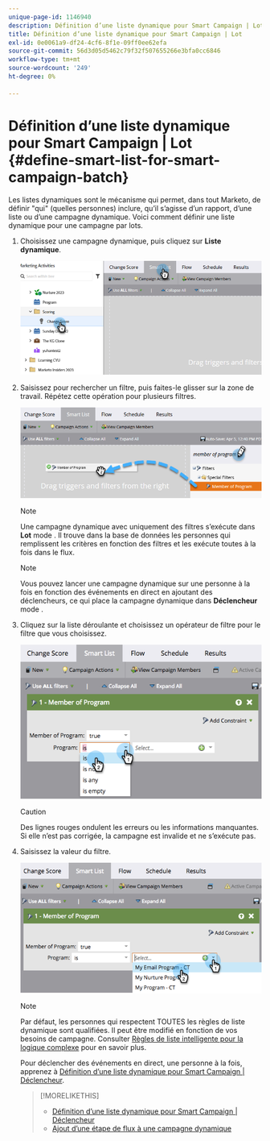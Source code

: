 ```yaml
---
unique-page-id: 1146940
description: Définition d’une liste dynamique pour Smart Campaign | Lot - Documents Marketo - Documentation du produit
title: Définition d’une liste dynamique pour Smart Campaign | Lot
exl-id: 0e0061a9-df24-4cf6-8f1e-09ff0ee62efa
source-git-commit: 56d3d05d5462c79f32f507655266e3bfa0cc6846
workflow-type: tm+mt
source-wordcount: '249'
ht-degree: 0%

---
```


# Définition d’une liste dynamique pour Smart Campaign | Lot {#define-smart-list-for-smart-campaign-batch}

Les listes dynamiques sont le mécanisme qui permet, dans tout Marketo, de définir &quot;qui&quot; (quelles personnes) inclure, qu’il s’agisse d’un rapport, d’une liste ou d’une campagne dynamique. Voici comment définir une liste dynamique pour une campagne par lots.

1. Choisissez une campagne dynamique, puis cliquez sur **Liste dynamique**.

   ![](assets/define-smart-list-for-smart-campaign-batch-1.png)

1. Saisissez pour rechercher un filtre, puis faites-le glisser sur la zone de travail. Répétez cette opération pour plusieurs filtres.

   ![](assets/define-smart-list-for-smart-campaign-batch-2.png)

   >[!NOTE]
   >
   >Une campagne dynamique avec uniquement des filtres s’exécute dans **Lot** mode . Il trouve dans la base de données les personnes qui remplissent les critères en fonction des filtres et les exécute toutes à la fois dans le flux.

   >[!NOTE]
   >
   >Vous pouvez lancer une campagne dynamique sur une personne à la fois en fonction des événements en direct en ajoutant des déclencheurs, ce qui place la campagne dynamique dans **Déclencheur** mode .

1. Cliquez sur la liste déroulante et choisissez un opérateur de filtre pour le filtre que vous choisissez.

   ![](assets/define-smart-list-for-smart-campaign-batch-3.png)

   >[!CAUTION]
   >
   >Des lignes rouges ondulent les erreurs ou les informations manquantes. Si elle n’est pas corrigée, la campagne est invalide et ne s’exécute pas.

1. Saisissez la valeur du filtre.

   ![](assets/define-smart-list-for-smart-campaign-batch-4.png)

   >[!NOTE]
   >
   >Par défaut, les personnes qui respectent TOUTES les règles de liste dynamique sont qualifiées. Il peut être modifié en fonction de vos besoins de campagne. Consulter  [Règles de liste intelligente pour la logique complexe](/help/marketo/product-docs/core-marketo-concepts/smart-lists-and-static-lists/using-smart-lists/using-advanced-smart-list-rule-logic.md) pour en savoir plus.

   Pour déclencher des événements en direct, une personne à la fois, apprenez à [Définition d’une liste dynamique pour Smart Campaign | Déclencheur](/help/marketo/product-docs/core-marketo-concepts/smart-campaigns/creating-a-smart-campaign/define-smart-list-for-smart-campaign-trigger.md).

   >[!MORELIKETHIS]
   >
   >* [Définition d’une liste dynamique pour Smart Campaign | Déclencheur](/help/marketo/product-docs/core-marketo-concepts/smart-campaigns/creating-a-smart-campaign/define-smart-list-for-smart-campaign-trigger.md)
   >* [Ajout d’une étape de flux à une campagne dynamique](/help/marketo/product-docs/core-marketo-concepts/smart-campaigns/flow-actions/add-a-flow-step-to-a-smart-campaign.md)

